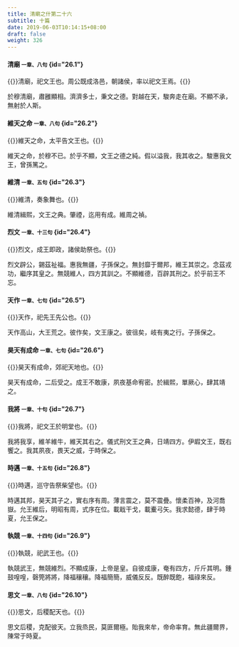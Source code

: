 ```yaml
---
title: 清廟之什第二十六
subtitle: 十篇
date: 2019-06-03T10:14:15+08:00
draft: false
weight: 326
---
```


#### 清廟 <small>一章、八句</small> {id="26.1"}

{{<alert info>}}清廟，祀文王也。周公既成洛邑，朝諸侯，率以祀文王焉。{{</alert>}}

<p id="26.1.1">於穆清廟，肅雝顯相。濟濟多士，秉文之德。對越在天，駿奔走在廟。不顯不承，無射於人斯。</p>

#### 維天之命 <small>一章、八句</small> {id="26.2"}

{{<alert info>}}維天之命，太平告文王也。{{</alert>}}

<p id="26.2.1">維天之命，於穆不已。於乎不顯，文王之德之純。假以溢我，我其收之。駿惠我文王，曾孫篤之。</p>

#### 維清 <small>一章、五句</small> {id="26.3"}

{{<alert info>}}維清，奏象舞也。{{</alert>}}

<p id="26.3.1">維清緝熙，文王之典。肇禋，迄用有成。維周之禎。</p>

#### 烈文 <small>一章、十三句</small> {id="26.4"}

{{<alert info>}}烈文，成王即政，諸侯助祭也。{{</alert>}}

<p id="26.4.1">烈文辟公，錫茲祉福。惠我無疆，子孫保之。無封靡于爾邦，維王其崇之。念茲戎功，繼序其皇之。無競維人，四方其訓之。不顯維德，百辟其刑之。於乎前王不忘。</p>

#### 天作 <small>一章、七句</small> {id="26.5"}

{{<alert info>}}天作，祀先王先公也。{{</alert>}}

<p id="26.5.1">天作高山，大王荒之。彼作矣，文王康之。彼徂矣，岐有夷之行。子孫保之。</p>

#### 昊天有成命 <small>一章、七句</small> {id="26.6"}

{{<alert info>}}昊天有成命，郊祀天地也。{{</alert>}}

<p id="26.6.1">昊天有成命，二后受之。成王不敢康，夙夜基命宥密。於緝熙，單厥心，肆其靖之。</p>

#### 我將 <small>一章、十句</small> {id="26.7"}

{{<alert info>}}我將，祀文王於明堂也。{{</alert>}}

<p id="26.7.1">我將我享，維羊維牛，維天其右之。儀式刑文王之典，日靖四方。伊嘏文王，既右饗之。我其夙夜，畏天之威，于時保之。</p>

#### 時邁 <small>一章、十五句</small> {id="26.8"}

{{<alert info>}}時邁，巡守告祭柴望也。{{</alert>}}

<p id="26.8.1">時邁其邦，昊天其子之，實右序有周。薄言震之，莫不震疊。懷柔百神，及河喬嶽。允王維后，明昭有周，式序在位。載戢干戈，載櫜弓矢。我求懿德，肆于時夏，允王保之。</p>

#### 執競 <small>一章、十四句</small> {id="26.9"}

{{<alert info>}}執競，祀武王也。{{</alert>}}

<p id="26.9.1">執競武王，無競維烈。不顯成康，上帝是皇。自彼成康，奄有四方，斤斤其明。鍾鼓喤喤，磬筦將將，降福穰穰。降福簡簡，威儀反反。既醉既飽，福祿來反。</p>

#### 思文 <small>一章、八句</small> {id="26.10"}

{{<alert info>}}思文，后稷配天也。{{</alert>}}

<p id="26.10.1">思文后稷，克配彼天。立我烝民，莫匪爾極。貽我來牟，帝命率育。無此疆爾界，陳常于時夏。</p>
